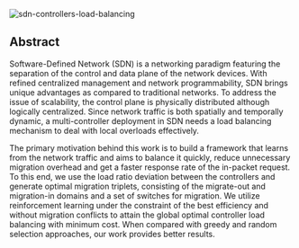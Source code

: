 
![sdn-controllers-load-balancing](https://user-images.githubusercontent.com/45942031/140089516-08ea50dd-ff1e-481d-b481-6222cd9ff01b.png)

## Abstract 
Software-Defined Network (SDN) is a networking paradigm featuring the separation of the control and data plane of the network devices. With refined centralized management and network programmability, SDN brings unique advantages as compared to traditional networks. To address the issue of scalability, the control plane is physically distributed although logically centralized. Since network traffic is both spatially and temporally dynamic, a multi-controller deployment in SDN needs a load balancing mechanism to deal with local overloads effectively.

The primary motivation behind this work is to build a framework that learns from the network traffic and aims to balance it quickly, reduce unnecessary migration overhead and get a faster response rate of the in-packet request. To this end, we use the load ratio deviation between the controllers and generate optimal migration triplets, consisting of the migrate-out and migration-in domains and a set of switches for migration. We utilize reinforcement learning under the constraint of the best efficiency and without migration conflicts to attain the global optimal controller load balancing with minimum cost. When compared with greedy and random selection approaches, our work provides better results.
